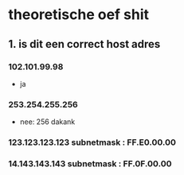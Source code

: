 # theoretische oef shit

## 1. is dit een correct host adres
### 102.101.99.98
- ja

### 253.254.255.256
- nee: 256 dakank

### 123.123.123.123 subnetmask : FF.E0.00.00


### 14.143.143.143 subnetmask : FF.0F.00.00
